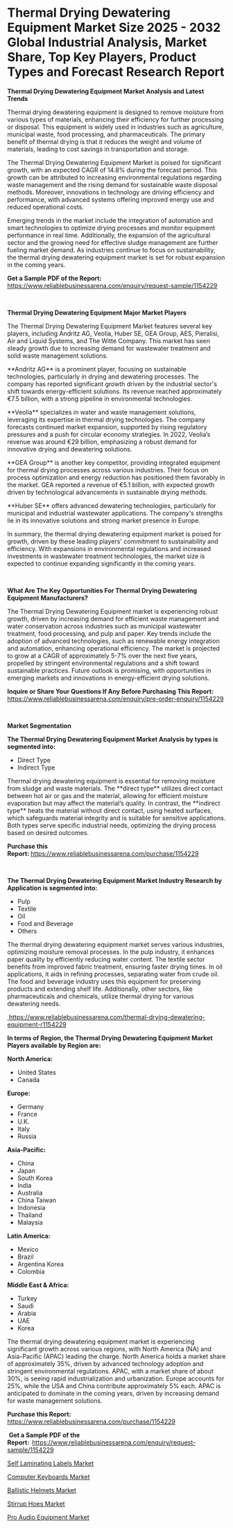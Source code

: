 <p><h1>Thermal Drying Dewatering Equipment Market Size 2025 - 2032 Global Industrial Analysis, Market Share, Top Key Players, Product Types and Forecast Research Report</h1></p><p><strong>Thermal Drying Dewatering Equipment Market Analysis and Latest Trends</strong></p>
<p><p>Thermal drying dewatering equipment is designed to remove moisture from various types of materials, enhancing their efficiency for further processing or disposal. This equipment is widely used in industries such as agriculture, municipal waste, food processing, and pharmaceuticals. The primary benefit of thermal drying is that it reduces the weight and volume of materials, leading to cost savings in transportation and storage.</p><p>The Thermal Drying Dewatering Equipment Market is poised for significant growth, with an expected CAGR of 14.8% during the forecast period. This growth can be attributed to increasing environmental regulations regarding waste management and the rising demand for sustainable waste disposal methods. Moreover, innovations in technology are driving efficiency and performance, with advanced systems offering improved energy use and reduced operational costs. </p><p>Emerging trends in the market include the integration of automation and smart technologies to optimize drying processes and monitor equipment performance in real time. Additionally, the expansion of the agricultural sector and the growing need for effective sludge management are further fueling market demand. As industries continue to focus on sustainability, the thermal drying dewatering equipment market is set for robust expansion in the coming years.</p></p>
<p><strong>Get a Sample PDF of the Report:&nbsp;</strong> <a href="https://www.reliablebusinessarena.com/enquiry/request-sample/1154229?utm_campaign=2173&utm_medium=2&utm_source=Github&utm_content=ia&utm_term=28022025&utm_id=thermal-drying-dewatering-equipment">https://www.reliablebusinessarena.com/enquiry/request-sample/1154229</a></p>
<p>&nbsp;</p>
<p><strong>Thermal Drying Dewatering Equipment Major Market Players</strong></p>
<p><p>The Thermal Drying Dewatering Equipment Market features several key players, including Andritz AG, Veolia, Huber SE, GEA Group, AES, Pieralisi, Air and Liquid Systems, and The Witte Company. This market has seen steady growth due to increasing demand for wastewater treatment and solid waste management solutions.</p><p>**Andritz AG** is a prominent player, focusing on sustainable technologies, particularly in drying and dewatering processes. The company has reported significant growth driven by the industrial sector's shift towards energy-efficient solutions. Its revenue reached approximately €7.5 billion, with a strong pipeline in environmental technologies.</p><p>**Veolia** specializes in water and waste management solutions, leveraging its expertise in thermal drying technologies. The company forecasts continued market expansion, supported by rising regulatory pressures and a push for circular economy strategies. In 2022, Veolia’s revenue was around €29 billion, emphasizing a robust demand for innovative drying and dewatering solutions.</p><p>**GEA Group** is another key competitor, providing integrated equipment for thermal drying processes across various industries. Their focus on process optimization and energy reduction has positioned them favorably in the market. GEA reported a revenue of €5.1 billion, with expected growth driven by technological advancements in sustainable drying methods.</p><p>**Huber SE** offers advanced dewatering technologies, particularly for municipal and industrial wastewater applications. The company's strengths lie in its innovative solutions and strong market presence in Europe.</p><p>In summary, the thermal drying dewatering equipment market is poised for growth, driven by these leading players' commitment to sustainability and efficiency. With expansions in environmental regulations and increased investments in wastewater treatment technologies, the market size is expected to continue expanding significantly in the coming years.</p></p>
<p>&nbsp;</p>
<p><strong>What Are The Key Opportunities For Thermal Drying Dewatering Equipment Manufacturers?</strong></p>
<p><p>The Thermal Drying Dewatering Equipment market is experiencing robust growth, driven by increasing demand for efficient waste management and water conservation across industries such as municipal wastewater treatment, food processing, and pulp and paper. Key trends include the adoption of advanced technologies, such as renewable energy integration and automation, enhancing operational efficiency. The market is projected to grow at a CAGR of approximately 5-7% over the next five years, propelled by stringent environmental regulations and a shift toward sustainable practices. Future outlook is promising, with opportunities in emerging markets and innovations in energy-efficient drying solutions.</p></p>
<p><strong>Inquire or Share Your Questions If Any Before Purchasing This Report:</strong> <a href="https://www.reliablebusinessarena.com/enquiry/pre-order-enquiry/1154229?utm_campaign=2173&utm_medium=2&utm_source=Github&utm_content=ia&utm_term=28022025&utm_id=thermal-drying-dewatering-equipment">https://www.reliablebusinessarena.com/enquiry/pre-order-enquiry/1154229</a></p>
<p>&nbsp;</p>
<p><strong>Market Segmentation</strong></p>
<p><strong>The Thermal Drying Dewatering Equipment Market Analysis by types is segmented into:</strong></p>
<p><ul><li>Direct Type</li><li>Indirect Type</li></ul></p>
<p><p>Thermal drying dewatering equipment is essential for removing moisture from sludge and waste materials. The **direct type** utilizes direct contact between hot air or gas and the material, allowing for efficient moisture evaporation but may affect the material’s quality. In contrast, the **indirect type** heats the material without direct contact, using heated surfaces, which safeguards material integrity and is suitable for sensitive applications. Both types serve specific industrial needs, optimizing the drying process based on desired outcomes.</p></p>
<p><strong>Purchase this Report:&nbsp;</strong><a href="https://www.reliablebusinessarena.com/purchase/1154229?utm_campaign=2173&utm_medium=2&utm_source=Github&utm_content=ia&utm_term=28022025&utm_id=thermal-drying-dewatering-equipment">https://www.reliablebusinessarena.com/purchase/1154229</a></p>
<p>&nbsp;</p>
<p><strong>The Thermal Drying Dewatering Equipment Market Industry Research by Application is segmented into:</strong></p>
<p><ul><li>Pulp</li><li>Textile</li><li>Oil</li><li>Food and Beverage</li><li>Others</li></ul></p>
<p><p>The thermal drying dewatering equipment market serves various industries, optimizing moisture removal processes. In the pulp industry, it enhances paper quality by efficiently reducing water content. The textile sector benefits from improved fabric treatment, ensuring faster drying times. In oil applications, it aids in refining processes, separating water from crude oil. The food and beverage industry uses this equipment for preserving products and extending shelf life. Additionally, other sectors, like pharmaceuticals and chemicals, utilize thermal drying for various dewatering needs.</p></p>
<p><a href="https://www.reliablebusinessarena.com/thermal-drying-dewatering-equipment-r1154229?utm_campaign=2173&utm_medium=2&utm_source=Github&utm_content=ia&utm_term=28022025&utm_id=thermal-drying-dewatering-equipment">&nbsp;https://www.reliablebusinessarena.com/thermal-drying-dewatering-equipment-r1154229</a></p>
<p><strong>In terms of Region, the Thermal Drying Dewatering Equipment Market Players available by Region are:</strong></p>
<p>
    <p> <strong> North America: </strong>
        <ul>
            <li>United States</li>
            <li>Canada</li>
        </ul>
        </p> 
    <p> <strong> Europe: </strong>
        <ul>
            <li>Germany</li>
            <li>France</li>
            <li>U.K.</li>
            <li>Italy</li>
            <li>Russia</li>
        </ul>
        </p> 
    <p> <strong> Asia-Pacific: </strong>
        <ul>
            <li>China</li>
            <li>Japan</li>
            <li>South Korea</li>
            <li>India</li>
            <li>Australia</li>
            <li>China Taiwan</li>
            <li>Indonesia</li>
            <li>Thailand</li>
            <li>Malaysia</li>
        </ul>
        </p> 
    <p> <strong> Latin America: </strong>
        <ul>
            <li>Mexico</li>
            <li>Brazil</li>
            <li>Argentina Korea</li>
            <li>Colombia</li>
        </ul>
        </p> 
    <p> <strong> Middle East & Africa: </strong>
        <ul>
            <li>Turkey</li>
            <li>Saudi</li>
            <li>Arabia</li>
            <li>UAE</li>
            <li>Korea</li>
        </ul>
    </p>
    </p>
<p><p>The thermal drying dewatering equipment market is experiencing significant growth across various regions, with North America (NA) and Asia-Pacific (APAC) leading the charge. North America holds a market share of approximately 35%, driven by advanced technology adoption and stringent environmental regulations. APAC, with a market share of about 30%, is seeing rapid industrialization and urbanization. Europe accounts for 25%, while the USA and China contribute approximately 5% each. APAC is anticipated to dominate in the coming years, driven by increasing demand for waste management solutions.</p></p>
<p><strong>Purchase this Report: </strong><a href="https://www.reliablebusinessarena.com/purchase/1154229?utm_campaign=2173&utm_medium=2&utm_source=Github&utm_content=ia&utm_term=28022025&utm_id=thermal-drying-dewatering-equipment">https://www.reliablebusinessarena.com/purchase/1154229</a></p>
<p>&nbsp;<strong>Get a Sample PDF of the Report:&nbsp;&nbsp;</strong><a href="https://www.reliablebusinessarena.com/enquiry/request-sample/1154229?utm_campaign=2173&utm_medium=2&utm_source=Github&utm_content=ia&utm_term=28022025&utm_id=thermal-drying-dewatering-equipment">https://www.reliablebusinessarena.com/enquiry/request-sample/1154229</a></p>
<p><strong></strong></p>
<p><p><a href="https://github.com/viipposahko25/Market-Research-Report-List-1/blob/main/self-laminating-labels-market.md?utm_campaign=2173&utm_medium=2&utm_source=Github&utm_content=ia&utm_term=28022025&utm_id=thermal-drying-dewatering-equipment">Self Laminating Labels Market</a></p><p><a href="https://github.com/boisetwa16/Market-Research-Report-List-1/blob/main/computer-keyboards-market.md?utm_campaign=2173&utm_medium=2&utm_source=Github&utm_content=ia&utm_term=28022025&utm_id=thermal-drying-dewatering-equipment">Computer Keyboards Market</a></p><p><a href="https://github.com/supicweg/Market-Research-Report-List-1/blob/main/ballistic-helmets-market.md?utm_campaign=2173&utm_medium=2&utm_source=Github&utm_content=ia&utm_term=28022025&utm_id=thermal-drying-dewatering-equipment">Ballistic Helmets Market</a></p><p><a href="https://github.com/salodipura00/Market-Research-Report-List-1/blob/main/stirrup-hoes-market.md?utm_campaign=2173&utm_medium=2&utm_source=Github&utm_content=ia&utm_term=28022025&utm_id=thermal-drying-dewatering-equipment">Stirrup Hoes Market</a></p><p><a href="https://github.com/zupankocka/Market-Research-Report-List-1/blob/main/pro-audio-equipment-market.md?utm_campaign=2173&utm_medium=2&utm_source=Github&utm_content=ia&utm_term=28022025&utm_id=thermal-drying-dewatering-equipment">Pro Audio Equipment Market</a></p></p>